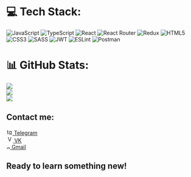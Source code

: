 
# 💻 Tech Stack:
![JavaScript](https://img.shields.io/badge/javascript-%23323330.svg?style=for-the-badge&logo=javascript&logoColor=%23F7DF1E) ![TypeScript](https://img.shields.io/badge/typescript-%23007ACC.svg?style=for-the-badge&logo=typescript&logoColor=white) ![React](https://img.shields.io/badge/react-%2320232a.svg?style=for-the-badge&logo=react&logoColor=%2361DAFB) ![React Router](https://img.shields.io/badge/React_Router-CA4245?style=for-the-badge&logo=react-router&logoColor=white) ![Redux](https://img.shields.io/badge/redux-%23593d88.svg?style=for-the-badge&logo=redux&logoColor=white) ![HTML5](https://img.shields.io/badge/html5-%23E34F26.svg?style=for-the-badge&logo=html5&logoColor=white) ![CSS3](https://img.shields.io/badge/css3-%231572B6.svg?style=for-the-badge&logo=css3&logoColor=white) ![SASS](https://img.shields.io/badge/SASS-hotpink.svg?style=for-the-badge&logo=SASS&logoColor=white) ![JWT](https://img.shields.io/badge/JWT-black?style=for-the-badge&logo=JSON%20web%20tokens) ![ESLint](https://img.shields.io/badge/ESLint-4B3263?style=for-the-badge&logo=eslint&logoColor=white) ![Postman](https://img.shields.io/badge/Postman-FF6C37?style=for-the-badge&logo=postman&logoColor=white)
# 📊 GitHub Stats:
![](https://github-readme-stats.vercel.app/api?username=EgorRyazanov&theme=dark&hide_border=false&include_all_commits=false&count_private=false)<br/>
![](https://github-readme-streak-stats.herokuapp.com/?user=EgorRyazanov&theme=dark&hide_border=false)<br/>
![](https://github-readme-stats.vercel.app/api/top-langs/?username=EgorRyazanov&theme=dark&hide_border=false&include_all_commits=false&count_private=false&layout=compact)

##### <h2>Contact me:</h2>
<a align="center"  href="https://t.me/aricsy"><img height="16" src="https://logos-download.com/wp-content/uploads/2016/07/Telegram_5.x_version_2019_Logo.png" alt="tg">&nbsp;Telegram</a><br/>
<a align="center"  href="https://vk.com/aricsy"><img height="17" src="https://cdn.icon-icons.com/icons2/1121/PNG/512/1486147202-social-media-circled-network10_79475.png" alt="VK">&nbsp;VK</a><br/>
<a align="center"  href="mailto:aricsybsn@gmail.com"><img height="10" src="https://www.pngall.com/wp-content/uploads/12/Gmail-PNG-Photo.png" alt="gmail">&nbsp;Gmail</a><br/>

<h2>Ready to learn something new!</h2>

